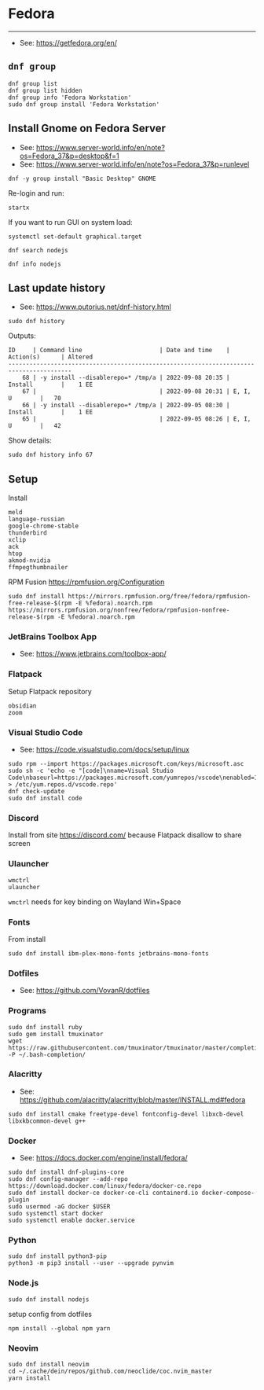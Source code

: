 # Fedora

----

- See: https://getfedora.org/en/


## `dnf group`

```shell
dnf group list
dnf group list hidden
dnf group info 'Fedora Workstation'
sudo dnf group install 'Fedora Workstation'
```


## Install Gnome on Fedora Server

- See: https://www.server-world.info/en/note?os=Fedora_37&p=desktop&f=1
- See: https://www.server-world.info/en/note?os=Fedora_37&p=runlevel

```shell
dnf -y group install "Basic Desktop" GNOME
```

Re-login and run:
```shell
startx
```

If you want to run GUI on system load:
```shell
systemctl set-default graphical.target
```


```shell
dnf search nodejs
```

```shell
dnf info nodejs
```

## Last update history

- See: https://www.putorius.net/dnf-history.html

```shell
sudo dnf history
```

Outputs:
```
ID     | Command line                      | Date and time    | Action(s)      | Altered
----------------------------------------------------------------------------------------
    68 | -y install --disablerepo=* /tmp/a | 2022-09-08 20:35 | Install        |    1 EE
    67 |                                   | 2022-09-08 20:31 | E, I, U        |   70
    66 | -y install --disablerepo=* /tmp/a | 2022-09-05 08:30 | Install        |    1 EE
    65 |                                   | 2022-09-05 08:26 | E, I, U        |   42
```

Show details:
```shell
sudo dnf history info 67
```



## Setup

Install
```
meld
language-russian
google-chrome-stable
thunderbird
xclip
ack
htop
akmod-nvidia
ffmpegthumbnailer
```

RPM Fusion https://rpmfusion.org/Configuration
```
sudo dnf install https://mirrors.rpmfusion.org/free/fedora/rpmfusion-free-release-$(rpm -E %fedora).noarch.rpm https://mirrors.rpmfusion.org/nonfree/fedora/rpmfusion-nonfree-release-$(rpm -E %fedora).noarch.rpm
```


### JetBrains Toolbox App

- See: https://www.jetbrains.com/toolbox-app/


### Flatpack

Setup Flatpack repository
```
obsidian
zoom
```


### Visual Studio Code

- See: https://code.visualstudio.com/docs/setup/linux

```shell
sudo rpm --import https://packages.microsoft.com/keys/microsoft.asc
sudo sh -c 'echo -e "[code]\nname=Visual Studio Code\nbaseurl=https://packages.microsoft.com/yumrepos/vscode\nenabled=1\ngpgcheck=1\ngpgkey=https://packages.microsoft.com/keys/microsoft.asc" > /etc/yum.repos.d/vscode.repo'
dnf check-update
sudo dnf install code
```


### Discord

Install from site https://discord.com/ because Flatpack disallow to share screen


### Ulauncher

```
wmctrl
ulauncher
```
`wmctrl` needs for key binding on Wayland Win+Space


### Fonts
From install
```
sudo dnf install ibm-plex-mono-fonts jetbrains-mono-fonts
```


### Dotfiles

- See: https://github.com/VovanR/dotfiles


### Programs
```
sudo dnf install ruby
sudo gem install tmuxinator
wget https://raw.githubusercontent.com/tmuxinator/tmuxinator/master/completion/tmuxinator.bash -P ~/.bash-completion/
```


### Alacritty

- See: https://github.com/alacritty/alacritty/blob/master/INSTALL.md#fedora

```
sudo dnf install cmake freetype-devel fontconfig-devel libxcb-devel libxkbcommon-devel g++
```


### Docker

- See: https://docs.docker.com/engine/install/fedora/

```
sudo dnf install dnf-plugins-core
sudo dnf config-manager --add-repo https://download.docker.com/linux/fedora/docker-ce.repo
sudo dnf install docker-ce docker-ce-cli containerd.io docker-compose-plugin
sudo usermod -aG docker $USER
sudo systemctl start docker
sudo systemctl enable docker.service
```


### Python

```
sudo dnf install python3-pip
python3 -m pip3 install --user --upgrade pynvim
```


### Node.js

```
sudo dnf install nodejs
```

setup config from dotfiles
```
npm install --global npm yarn
```


### Neovim
```
sudo dnf install neovim
cd ~/.cache/dein/repos/github.com/neoclide/coc.nvim_master
yarn install
```
